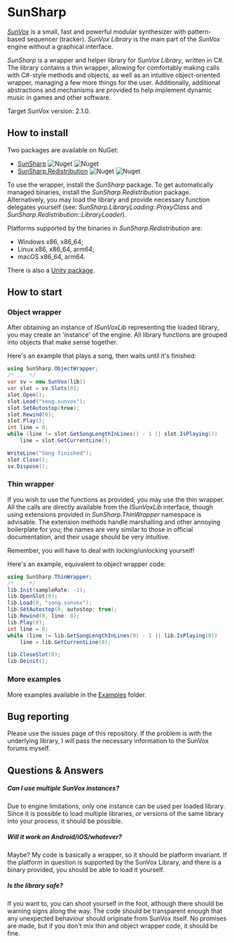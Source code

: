 # SunSharp
*[SunVox](https://warmplace.ru/soft/sunvox/)* is a small, fast and powerful modular synthesizer with pattern-based sequencer (tracker). *SunVox Library* is the main part of the *SunVox* engine without a graphical interface.

*SunSharp* is a wrapper and helper library for *SunVox Library*, written in C#. The library contains a thin wrapper, allowing for comfortably making calls with C#-style methods and objects, as well as an intuitive object-oriented wrapper, managing a few more things for the user. Additionally, additional abstractions and mechanisms are provided to help implement dynamic music in games and other software.

Target SunVox version: 2.1.0.
## How to install
Two packages are available on NuGet:
* [SunSharp](https://www.nuget.org/packages/Sotakebk.SunSharp/) ![Nuget](https://img.shields.io/nuget/v/Sotakebk.SunSharp) ![Nuget](https://img.shields.io/nuget/dt/Sotakebk.SunSharp)
* [SunSharp.Redistribution](https://www.nuget.org/packages/Sotakebk.SunSharp.Redistribution/)  ![Nuget](https://img.shields.io/nuget/v/Sotakebk.SunSharp.Redistribution) ![Nuget](https://img.shields.io/nuget/dt/Sotakebk.SunSharp.Redistribution)

To use the wrapper, install the *SunSharp* package.
To get automatically managed binaries, install the *SunSharp.Redistribution* package. Alternatively, you may load the library and provide necessary function delegates yourself (see: *SunSharp.LibraryLoading::ProxyClass* and *SunSharp.Redistribution::LibraryLoader*).

Platforms supported by the binaries in *SunSharp.Redistribution* are:
* Windows x86, x86_64;
* Linux x86, x86_64, arm64;
* macOS x86_64, arm64.

There is also a [Unity package](https://github.com/Sotakebk/SunSharpUnity).

## How to start
### Object wrapper
After obtaining an instance of *ISunVoxLib* representing the loaded library, you may create an 'instance' of the engine. All library functions are grouped into objects that make sense together.

Here's an example that plays a song, then waits until it's finished:
```csharp
using SunSharp.ObjectWrapper;
/* ... */
var sv = new SunVox(lib))
var slot = sv.Slots[0];
slot.Open();
slot.Load("song.sunvox");
slot.SetAutostop(true);
slot.Rewind(0);
slot.Play();
int line = 0;
while (line != slot.GetSongLengthInLines() - 1 || slot.IsPlaying())
    line = slot.GetCurrentLine();

WriteLine("Song finished");
slot.Close();
sv.Dispose();
```
### Thin wrapper
If you wish to use the functions as provided, you may use the thin wrapper. All the calls are directly available from the *ISunVoxLib* interface, though using extensions provided in *SunSharp.ThinWrapper* namespace is advisable. The extension methods handle  marshalling and other annoying boilerplate for you; the names are very similar to those in official documentation, and their usage should be very intuitive.

Remember, you will have to deal with locking/unlocking yourself!

Here's an example, equivalent to object wrapper code:
```csharp
using SunSharp.ThinWrapper;
/* ... */
lib.Init(sampleRate: -1);
lib.OpenSlot(0);
lib.Load(0, "song.sunvox");
lib.SetAutostop(0, autostop: true);
lib.Rewind(0, line: 0);
lib.Play(0);
int line = 0;
while (line != lib.GetSongLengthInLines(0) - 1 || lib.IsPlaying(0))
    line = lib.GetCurrentLine(0);

lib.CloseSlot(0);
lib.Deinit();
```
### More examples
More examples available in the [Examples](/Examples) folder.

## Bug reporting
Please use the issues page of this repository. If the problem is with the underlying library, I will pass the necessary information to the SunVox forums myself.

## Questions & Answers
##### Can I use multiple SunVox instances?
Due to engine limitations, only one instance can be used per loaded library. Since it is possible to load multiple libraries, or versions of the same library into your process, it should be possible.
##### Will it work on Android/iOS/whatever?
Maybe? My code is basically a wrapper, so it should be platform invariant. If the platform in question is supported by the SunVox Library, and there is a binary provided, you should be able to load it yourself.
##### Is the library safe?
If you want to, you can shoot yourself in the foot, although there should be warning signs along the way. The code should be transparent enough that any unexpected behaviour should originate from SunVox itself. No promises are made, but if you don't mix thin and object wrapper code, it should be fine.
